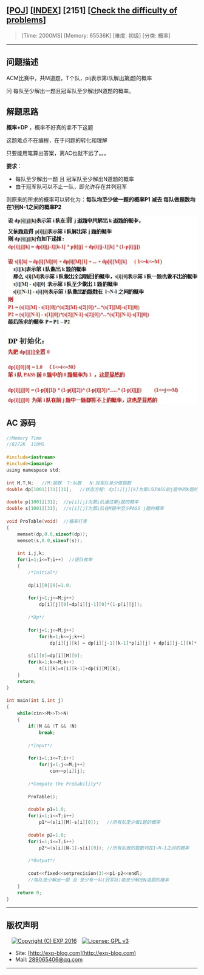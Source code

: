 ## [[POJ](http://poj.org/)] [[INDEX](https://github.com/lyy289065406/POJ-Solving-Reports)] [2151] [[Check the difficulty of problems](http://poj.org/problem?id=2151)]

> [Time: 2000MS] [Memory: 65536K] [难度: 初级] [分类: 概率]

------

## 问题描述

ACM比赛中，共M道题，T个队，pij表示第i队解出第j题的概率

问 每队至少解出一题且冠军队至少解出N道题的概率。


## 解题思路

**概率+DP**  ，概率不好真的拿不下这题

这题难点不在编程，在于问题的转化和理解

只要能用笔算出答案，离AC也就不远了。。。



**要求**：

- 每队至少解出一题 且 冠军队至少解出N道题的概率
- 由于冠军队可以不止一队，即允许存在并列冠军


则原来的所求的概率可以转化为：**每队均至少做一题的概率P1 减去 每队做题数均在1到N-1之间的概率P2**

![](/reports/POJ2151-Check%20the%20difficulty%20of%20problems/img/01.png)



## AC 源码


```c
//Memory Time
//8272K  110MS 

#include<iostream>
#include<iomanip>
using namespace std;

int M,T,N;   //M:题数  T:队数   N:冠军队至少做题数
double dp[1001][31][31];   //状态方程: dp[i][j][k]为第i队PASS前j题中的k题的概率

double p[1001][31];  //p[i][j]为第i队通过第j题的概率
double s[1001][31];  //s[i][j]为第i队在M题中至少PASS j题的概率

void ProTable(void)  //概率打表
{
	memset(dp,0.0,sizeof(dp));
	memset(s,0.0,sizeof(s));

	int i,j,k;
	for(i=1;i<=T;i++)  //逐队枚举
	{
		/*Initial*/

		dp[i][0][0]=1.0;

		for(j=1;j<=M;j++)
			dp[i][j][0]=dp[i][j-1][0]*(1-p[i][j]);

		/*Dp*/

		for(j=1;j<=M;j++)
			for(k=1;k<=j;k++)
				dp[i][j][k] = dp[i][j-1][k-1]*p[i][j] + dp[i][j-1][k]*(1-p[i][j]);

		s[i][0]=dp[i][M][0];
	    for(k=1;k<=M;k++)
			s[i][k]=s[i][k-1]+dp[i][M][k];
	}
	return;
}

int main(int i,int j)
{
	while(cin>>M>>T>>N)
	{
		if(!M && !T && !N)
			break;

		/*Input*/

		for(i=1;i<=T;i++)
			for(j=1;j<=M;j++)
				cin>>p[i][j];

		/*Compute the Probability*/

		ProTable();

		double p1=1.0;
		for(i=1;i<=T;i++)
			p1*=(s[i][M]-s[i][0]);   //所有队至少做1题的概率

		double p2=1.0;
		for(i=1;i<=T;i++)
			p2*=(s[i][N-1]-s[i][0]); //所有队做的题数均在1~N-1之间的概率

		/*Output*/

		cout<<fixed<<setprecision(3)<<p1-p2<<endl;
		//每队至少解出一题 且 至少有一队(冠军队)能至少解出N道题的概率
	}
	return 0;
}
```

------

## 版权声明

　[![Copyright (C) EXP,2016](https://img.shields.io/badge/Copyright%20(C)-EXP%202016-blue.svg)](http://exp-blog.com)　[![License: GPL v3](https://img.shields.io/badge/License-GPL%20v3-blue.svg)](https://www.gnu.org/licenses/gpl-3.0)
  

- Site: [http://exp-blog.com](http://exp-blog.com) 
- Mail: <a href="mailto:289065406@qq.com?subject=[EXP's Github]%20Your%20Question%20（请写下您的疑问）&amp;body=What%20can%20I%20help%20you?%20（需要我提供什么帮助吗？）">289065406@qq.com</a>


------
